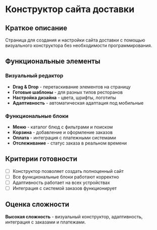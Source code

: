 # Конструктор сайта доставки

## Краткое описание

Страница для создания и настройки сайта доставки с помощью визуального конструктора без необходимости программирования.

## Функциональные элементы

### Визуальный редактор

- **Drag & Drop** - перетаскивание элементов на страницу
- **Готовые шаблоны** - для разных типов ресторанов
- **Настройка дизайна** - цвета, шрифты, логотипы
- **Адаптивность** - автоматическая адаптация под мобильные

### Функциональные блоки

- **Меню** - каталог блюд с фильтрами и поиском
- **Корзина** - добавление и оформление заказов
- **Оплата** - интеграция с платежными системами
- **Отслеживание** - статус заказа в реальном времени

## Критерии готовности

- [ ] Конструктор позволяет создать полноценный сайт
- [ ] Все функциональные блоки работают корректно
- [ ] Адаптивность работает на всех устройствах
- [ ] Интеграция с системой заказов функционирует

## Оценка сложности

**Высокая сложность** - визуальный конструктор, адаптивность, интеграция с заказами и платежами.

